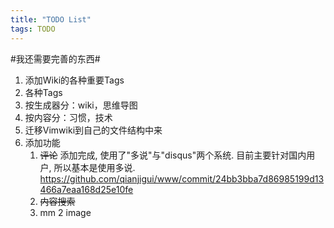 ```yaml
---
title: "TODO List"
tags: TODO
---
```




#我还需要完善的东西#
1. 添加Wiki的各种重要Tags
  1. 各种Tags
  2. 按生成器分：wiki，思维导图
  3. 按内容分：习惯，技术
2. 迁移Vimwiki到自己的文件结构中来
3. 添加功能
    1. ~~评论~~
        添加完成, 使用了"多说"与"disqus"两个系统. 目前主要针对国内用户, 所以基本是使用多说.  https://github.com/qianjigui/www/commit/24bb3bba7d86985199d13466a7eaa168d25e10fe
    2. ~~内容搜索~~
    3. mm 2 image

